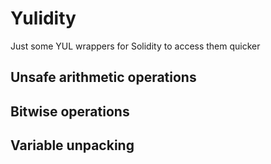 # Yulidity

Just some YUL wrappers for Solidity to access them quicker

## Unsafe arithmetic operations

## Bitwise operations

## Variable unpacking
